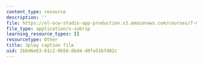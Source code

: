 ```yaml
---
content_type: resource
description: ''
file: https://ol-ocw-studio-app-production.s3.amazonaws.com/courses/7-016-introductory-biology-fall-2018/2bbd6e6361c20b580bd4d0fa51bfd82c_fWt9yHslDo.srt
file_type: application/x-subrip
learning_resource_types: []
resourcetype: Other
title: 3play caption file
uid: 2bbd6e63-61c2-0b58-0bd4-d0fa51bfd82c
---
```

